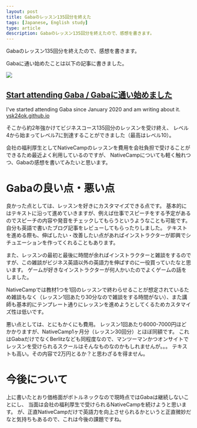 ```yaml
---
layout: post
title: Gabaのレッスン135回分を終えた
tags: [Japanese, English study]
type: article
description: Gabaのレッスン135回分を終えたので、感想を書きます。
---
```


Gabaのレッスン135回分を終えたので、感想を書きます。

<!-- more -->

Gabaに通い始めたことは以下の記事に書きました。

<div class="jekyll-linkpreview-wrapper">
  <div class="jekyll-linkpreview-wrapper-inner">
    <div class="jekyll-linkpreview-content">
      <div class="jekyll-linkpreview-image">
      <a href="https://ysk24ok.github.io/2020/02/11/start_attending_gaba.html" target="_blank">
          <img src="https://ysk24ok.github.io/assets/images/profile.jpeg" />
      </a>
      </div>
      <div class="jekyll-linkpreview-body">
        <h2 class="jekyll-linkpreview-title">
          <a href="https://ysk24ok.github.io/2020/02/11/start_attending_gaba.html" target="_blank">Start attending Gaba / Gabaに通い始めました</a>
        </h2>
        <div class="jekyll-linkpreview-description">I've started attending Gaba since January 2020 and am writing about it.</div>
      </div>
    </div>
    <div class="jekyll-linkpreview-footer">
      <a href="//ysk24ok.github.io" target="_blank">ysk24ok.github.io</a>
    </div>
  </div>
</div>

そこから約2年強かけてビジネスコース135回分のレッスンを受け終え、
レベル4から始まってレベル7に到達することができました（最高はレベル10）。

会社の福利厚生としてNativeCampのレッスンを費用を会社負担で受けることができるため最近よく利用しているのですが、
NativeCampについても軽く触れつつ、Gabaの感想を書いてみたいと思います。

# Gabaの良い点・悪い点

良かった点としては、レッスンを好きにカスタマイズできる点です。
基本的にはテキストに沿って進めていきますが、例えば仕事でスピーチをする予定があるのでスピーチの内容や発音をチェックしてもらうというようなことも可能です。
自分も英語で書いたブログ記事をレビューしてもらったりしました。
テキストを進める際も、伸ばしたい・改善したい点があればインストラクターが即興でシチュエーションを作ってくれることもあります。

また、レッスンの最初と最後に時間が余ればインストラクターと雑談をするのですが、この雑談がビジネス英語以外の英語力を伸ばすのに一役買っていたなと思います。
ゲームが好きなインストラクターが何人かいたのでよくゲームの話をしました。

NativeCampでは教材1つを1回のレッスンで終わらせることが想定されているため雑談もなく（レッスン1回あたり30分なので雑談をする時間がない）、また講師も基本的にテンプレート通りにレッスンを進めようとしてくるためカスタマイズ性は低いです。

悪い点としては、とにもかくにも費用。
レッスン1回あたり6000-7000円ほどかかりますが、NativeCamp1ヶ月分（レッスン30回分）とほぼ同額です。
これはGabaだけでなくBerlitzなども同程度なので、マンツーマンかつオンサイトでレッスンを受けられるスクールはそんなものなのかもしれませんが。。。
テキストも高い。その内容で2万円とるか？と思わざるを得ません。

# 今後について

上に書いたとおり価格面がボトルネックなので現時点ではGabaは継続しないことにし、
当面は会社の福利厚生で受けられるNativeCampを続けようと思います。
が、正直NativeCampだけで英語力を向上させられるかというと正直微妙だなと気持ちもあるので、これは今後の課題ですね。
